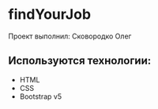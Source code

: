# findYourJob
Проект выполнил: Сковородко Олег

## Используются технологии:
- HTML
- CSS
- Bootstrap v5
